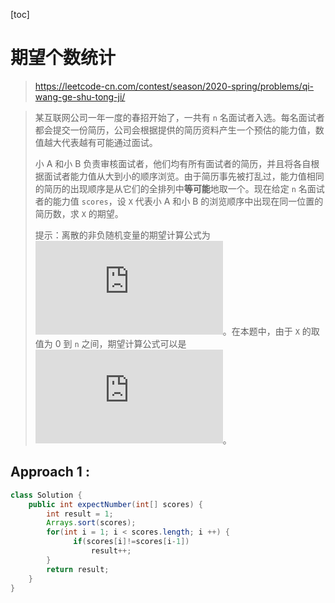 [toc]

#  期望个数统计

> https://leetcode-cn.com/contest/season/2020-spring/problems/qi-wang-ge-shu-tong-ji/

> 某互联网公司一年一度的春招开始了，一共有 `n` 名面试者入选。每名面试者都会提交一份简历，公司会根据提供的简历资料产生一个预估的能力值，数值越大代表越有可能通过面试。
>
> 小 A 和小 B 负责审核面试者，他们均有所有面试者的简历，并且将各自根据面试者能力值从大到小的顺序浏览。由于简历事先被打乱过，能力值相同的简历的出现顺序是从它们的全排列中**等可能**地取一个。现在给定 `n` 名面试者的能力值 `scores`，设 `X` 代表小 A 和小 B 的浏览顺序中出现在同一位置的简历数，求 `X` 的期望。
>
> 提示：离散的非负随机变量的期望计算公式为 ![1](http://latex.codecogs.com/svg.latex?E%28X%29%3D%5Csum_%7Bk%3D1%7D%5E%7B%5Cinfty%7D%20k%20%5CPr%28X%20%3D%20k%29)。在本题中，由于 `X` 的取值为 0 到 `n` 之间，期望计算公式可以是 ![2](http://latex.codecogs.com/svg.latex?E%28X%29%3D%5Csum_%7Bk%3D1%7D%5E%7Bn%7D%20k%20%5CPr%28X%20%3D%20k%29)。

> 

## Approach 1 : 

```java
class Solution {
    public int expectNumber(int[] scores) {
        int result = 1;
        Arrays.sort(scores);
        for(int i = 1; i < scores.length; i ++) {
              if(scores[i]!=scores[i-1])
                  result++;
        }
        return result;
    }
}
```